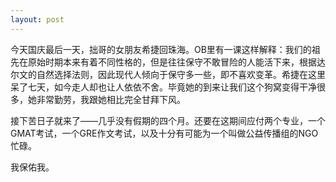 ```yaml
---
layout: post
---
```

今天国庆最后一天，拙哥的女朋友希捷回珠海。OB里有一课这样解释：我们的祖先在原始时期本来有着不同性格的，但是往往保守不敢冒险的人能活下来，根据达尔文的自然选择法则，因此现代人倾向于保守多一些，即不喜欢变革。希捷在这里呆了七天，如今走人却也让人依依不舍。毕竟她的到来让我们这个狗窝变得干净很多，她非常勤劳，我跟她相比完全甘拜下风。

接下苦日子就来了——几乎没有假期的四个月。还要在这期间应付两个专业，一个GMAT考试，一个GRE作文考试，以及十分有可能为一个叫做公益传播组的NGO忙碌。

我保佑我。